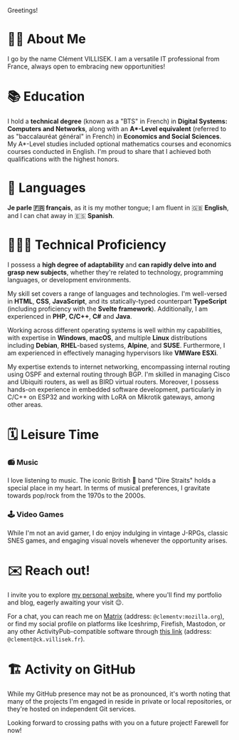 Greetings! 

# 👨‍💻 About Me

I go by the name Clément VILLISEK. I am a versatile IT professional from France, always open to embracing new opportunities!

# 📚 Education

I hold a **technical degree** (known as a "BTS" in French) in **Digital Systems: Computers and Networks**, along with an **A\*-Level equivalent** (referred to as "baccalauréat général" in French) in **Economics and Social Sciences**. My A\*-Level studies included optional mathematics courses and economics courses conducted in English. I'm proud to share that I achieved both qualifications with the highest honors.

# 💬 Languages

**Je parle 🇫🇷 français**, as it is my mother tongue; I am fluent in 🇬🇧 **English**, and I can chat away in 🇪🇸 **Spanish**.

# 👨🏻‍💻 Technical Proficiency

I possess a **high degree of adaptability** and **can rapidly delve into and grasp new subjects**, whether they're related to technology, programming languages, or development environments.

My skill set covers a range of languages and technologies. I'm well-versed in **HTML**, **CSS**, **JavaScript**, and its statically-typed counterpart **TypeScript** (including proficiency with the **Svelte framework**). Additionally, I am experienced in **PHP**, **C/C++**, **C#** and **Java**.

Working across different operating systems is well within my capabilities, with expertise in **Windows**, **macOS**, and multiple **Linux** distributions including **Debian**, **RHEL**-based systems, **Alpine**, and **SUSE**. Furthermore, I am experienced in effectively managing hypervisors like **VMWare ESXi**.

My expertise extends to internet networking, encompassing internal routing using OSPF and external routing through BGP. I'm skilled in managing Cisco and Ubiquiti routers, as well as BIRD virtual routers. Moreover, I possess hands-on experience in embedded software development, particularly in C/C++ on ESP32 and working with LoRA on Mikrotik gateways, among other areas.

# 🗓️ Leisure Time
###  📻 Music

I love listening to music. The iconic British 🎸 band "Dire Straits" holds a special place in my heart. In terms of musical preferences, I gravitate towards pop/rock from the 1970s to the 2000s.

### 🕹️ Video Games

While I'm not an avid gamer, I do enjoy indulging in vintage J-RPGs, classic SNES games, and engaging visual novels whenever the opportunity arises.

# ✉️ Reach out!

I invite you to explore [my personal website](https://www.cv.codes/), where you'll find my portfolio and blog, eagerly awaiting your visit 😉.

For a chat, you can reach me on [Matrix](https://matrix.to/#/@clementv:mozilla.org) (address: `@clementv:mozilla.org`), or find my social profile on platforms like Iceshrimp, Firefish, Mastodon, or any other ActivityPub-compatible software through [this link](https://ck.villisek.fr/@clement) (address: `@clement@ck.villisek.fr`).

# 🏗️ Activity on GitHub

While my GitHub presence may not be as pronounced, it's worth noting that many of the projects I'm engaged in reside in private or local repositories, or they're hosted on independent Git services.

Looking forward to crossing paths with you on a future project!
Farewell for now!
